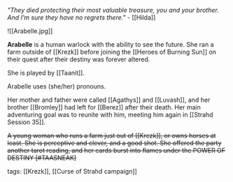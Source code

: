 *"They died protecting their most valuable treasure, you and your brother. And I’m sure they have no regrets there."* - [[Hilda]]

![[Arabelle.jpg]]

**Arabelle** is a human warlock with the ability to see the future. She ran a farm outside of [[Krezk]] before joining the [[Heroes of Burning Sun]] on their quest after their destiny was forever altered. 

She is played by [[Taanit]].

Arabelle uses (she/her) pronouns.

Her mother and father were called [[Agathys]] and [[Luvash]], and her brother [[Bromley]] had left for [[Berez]] after their death. Her main adventuring goal was to reunite with him, meeting him again in [[Strahd Session 35]].

~~A young woman who runs a farm just out of [[Krezk]], or owns horses at least. She is perceptive and clever, and a good shot. She offered the party another tarot reading, and her cards burst into flames under the POWER OF DESTINY [#TAASNEAK]~~

tags: [[Krezk]], [[Curse of Strahd campaign]]